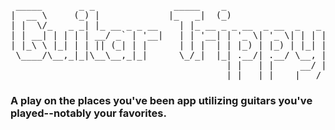 <pre>
 _____       _ _               _____    _                   
|  __ \     (_) |             |_   _|  (_)                  
| |  \/_   _ _| |_ __ _ _ __    | |_ __ _ _ __  _ __  _   _ 
| | __| | | | | __/ _` | '__|   | | '__| | '_ \| '_ \| | | |
| |_\ \ |_| | | || (_| | |      | | |  | | |_) | |_) | |_| |
 \____/\__,_|_|\__\__,_|_|      \_/_|  |_| .__/| .__/ \__, |
                                         | |   | |     __/ |
                                         |_|   |_|    |___/ 
</pre>

### A play on the places you've been app utilizing guitars you've played--notably your favorites.


